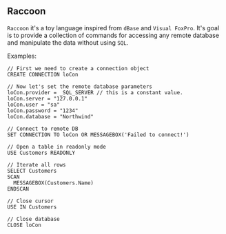 ## Raccoon

`Raccoon` it's a toy language inspired from `dBase` and `Visual FoxPro`. It's goal is to provide a collection of commands for accessing any remote database and manipulate the data without using `SQL`.

Examples:

```xBase
// First we need to create a connection object
CREATE CONNECTION loCon

// Now let's set the remote database parameters
loCon.provider = _SQL_SERVER // this is a constant value.
loCon.server = "127.0.0.1"
loCon.user = "sa"
loCon.password = "1234"
loCon.database = "Northwind"

// Connect to remote DB
SET CONNECTION TO loCon OR MESSAGEBOX('Failed to connect!')

// Open a table in readonly mode
USE Customers READONLY

// Iterate all rows
SELECT Customers
SCAN
  MESSAGEBOX(Customers.Name)
ENDSCAN

// Close cursor
USE IN Customers

// Close database
CLOSE loCon

```